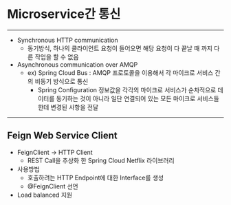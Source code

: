 # Microservice간 통신

---

- Synchronous HTTP communication
  - 동기방식, 하나의 클라이언트 요청이 들어오면 해당 요청이 다 끝날 때 까지 다른 작업을 할 수 없음
- Asynchronous communication over AMQP
  - ex) Spring Cloud Bus : AMQP 프로토콜을 이용해서 각 마이크로 서비스 간의 비동기 방식으로 통신
    - Spring Configuration 정보값을 각각의 마이크로 서비스가 순차적으로 데이터를 동기하는 것이 아니라 일단 연결되어 있는 모든 마이크로 서비스들한테 변경된 사항을 전달
---

## Feign Web Service Client
- FeignClient -> HTTP Client
  - REST Call을 추상화 한 Spring Cloud Netflix 라이브러리
- 사용방법
  - 호출하려는 HTTP Endpoint에 대한 Interface를 생성
  - @FeignClient 선언
- Load balanced 지원